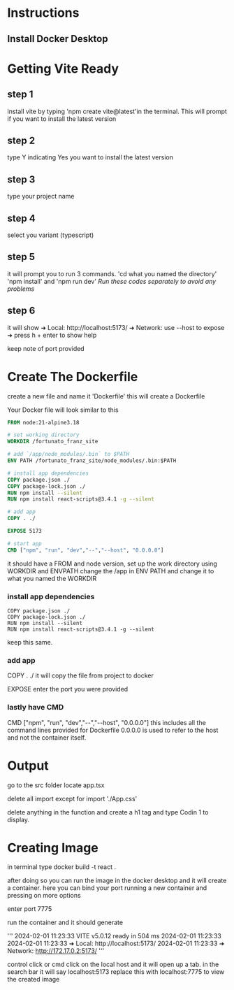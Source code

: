 # Instructions

## Install Docker Desktop


# Getting Vite Ready
## step 1
install vite by typing 'npm create vite@latest'in the terminal. This will prompt if you want to install the latest version

## step 2
type Y indicating Yes you want to install the latest version

## step 3
type your project name

## step 4
select you variant (typescript)

## step 5
it will prompt you to run 3 commands. 'cd what you named the directory' 'npm install' and 'npm run dev'
*Run these codes separately to avoid any problems*

## step 6
it will show
➜  Local:   http://localhost:5173/
  ➜  Network: use --host to expose
  ➜  press h + enter to show help

keep note of port provided

# Create The Dockerfile

create a new file and name it 'Dockerfile' this will create a Dockerfile

Your Docker file will look similar to this
```Dockerfile
FROM node:21-alpine3.18

# set working directory
WORKDIR /fortunato_franz_site

# add `/app/node_modules/.bin` to $PATH
ENV PATH /fortunato_franz_site/node_modules/.bin:$PATH

# install app dependencies
COPY package.json ./
COPY package-lock.json ./
RUN npm install --silent
RUN npm install react-scripts@3.4.1 -g --silent

# add app
COPY . ./

EXPOSE 5173

# start app
CMD ["npm", "run", "dev","--","--host", "0.0.0.0"]
```

it should have a FROM and node version, set up the work directory using WORKDIR and ENVPATH
change the /app in ENV PATH and change it to what you named the WORKDIR

### install app dependencies
```
COPY package.json ./
COPY package-lock.json ./
RUN npm install --silent
RUN npm install react-scripts@3.4.1 -g --silent
```

keep this same.

### add app
COPY . ./ it will copy the file from project to docker

EXPOSE enter the port you were provided 

### lastly have CMD

CMD ["npm", "run", "dev","--","--host", "0.0.0.0"]
this includes all the command lines provided for Dockerfile
0.0.0.0 is used to refer to the host and not the container itself.


# Output
go to the src folder
locate app.tsx

delete all import except for import './App.css'

delete anything in the function and create a h1 tag and type Codin 1 to display.



# Creating Image

in terminal type docker build -t react .

after doing so you can run the image in the docker desktop and it will create a container. here you can bind your port running a new container and pressing on more options

enter port 7775

run the container and it should generate

'''
2024-02-01 11:23:33   VITE v5.0.12  ready in 504 ms
2024-02-01 11:23:33 
2024-02-01 11:23:33   ➜  Local:   http://localhost:5173/
2024-02-01 11:23:33   ➜  Network: http://172.17.0.2:5173/
'''

control click or cmd click on the local host and it will open up a tab. in the search bar it will say localhost:5173 replace this with localhost:7775 to view the created image





